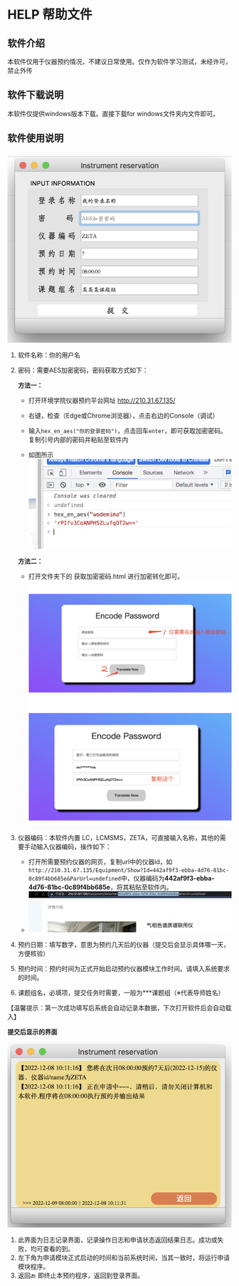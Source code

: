 # HELP 帮助文件

## 软件介绍

本软件仅用于仪器预约情况，不建议日常使用。仅作为软件学习测试，未经许可，禁止外传

## 软件下载说明
本软件仅提供windows版本下载。直接下载for windows文件夹内文件即可。

## 软件使用说明

![软件截图](https://github.com/baelow/KeYanYiQi/blob/main/img_for_readme/p.png)

1. 软件名称：你的用户名

2. 密码：需要AES加密密码，密码获取方式如下：

    **方法一：**

   * 打开环境学院仪器预约平台网址 http://210.31.67.135/

   * 右键，检查（Edge或Chrome浏览器），点击右边的Console（调试）
   * 输入`hex_en_aes("你的登录密码")`，点击回车`enter`，即可获取加密密码。复制引号内部的密码并粘贴至软件内
   * 如图所示![](https://github.com/baelow/KeYanYiQi/blob/main/img_for_readme/mm.png)

    **方法二：**
      * 打开文件夹下的 获取加密密码.html 进行加密转化即可。
      ![界面1](https://github.com/baelow/KeYanYiQi/blob/main/img_for_readme/1.png)
      ![界面2](https://github.com/baelow/KeYanYiQi/blob/main/img_for_readme/2_1.png)
  
3. 仪器编码：本软件内置 LC，LCMSMS，ZETA，可直接输入名称，其他的需要手动输入仪器编码，操作如下：
   * 打开所需要预约仪器的网页，复制url中的仪器id，如`http://210.31.67.135/Equipment/Show?Id=442af9f3-ebba-4d76-81bc-0c89f4bb685e&ParUrl=undefined`中，仪器编码为**442af9f3-ebba-4d76-81bc-0c89f4bb685e**，将其粘贴至软件内。
   * ![](https://github.com/baelow/KeYanYiQi/blob/main/img_for_readme/yqid.png)

4. 预约日期：填写数字，意思为预约几天后的仪器（提交后会显示具体哪一天，方便核验）
5. 预约时间：预约时间为正式开始启动预约仪器模块工作时间。请填入系统要求的时间。
6. 课题组名，必填项，提交任务时需要，一般为***课题组（※代表导师姓名）



【温馨提示：第一次成功填写后系统会自动记录本数据，下次打开软件后会自动载入】

**提交后显示的界面**

![](https://github.com/baelow/KeYanYiQi/blob/main/img_for_readme/next.png)

1. 此界面为日志记录界面，记录操作日志和申请状态返回结果日志。成功或失败，均可查看的到。
2. 左下角为申请模块正式启动的时间和当前系统时间，当其一致时，将运行申请模块程序。
3. 返回🔙 即终止本预约程序，返回到登录界面。
